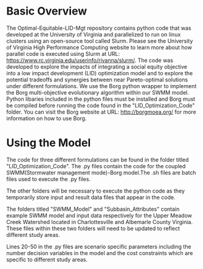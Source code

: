 # Basic Overview
The Optimal-Equitable-LID-Mgt repository contains python code that was developed at the University of Virginia and parallelized to run on linux clusters using an open-source tool called Slurm. Please see the University of Virginia High Performance Computing website to learn more about how parallel code is executed using Slurm at URL: https://www.rc.virginia.edu/userinfo/rivanna/slurm/. The code was developed to explore the impacts of integrating a social equity objective into a low impact development (LID) optimization model and to explore the potential tradeoffs and synergies between near Pareto-optimal solutions under different formulations. We use the Borg python wrapper to implement the Borg multi-objective evolutionary algorithm within our SWMM model. Python libaries included in the python files must be installed and Borg must be compiled before running the code found in the "LID_Optimization_Code" folder. You can visit the Borg website at URL: http://borgmoea.org/ for more information on how to use Borg.

 # Using the Model
 The code for three different formulations can be found in the folder titled "LID_Optimization_Code". The .py files contain the code for the coupled SWMM(Stormwater management mode)-Borg model.The .sh files are batch files used to execute the .py files.

The other folders will be necessary to execute the python code as they temporarily store input and result data files that appear in the code.

The folders titled "SWMM_Model" and "Subbasin_Attributes" contain example SWMM model and input data respectively for the Upper Meadow Creek Watershed located in Charlottesville and Albemarle County Virginia. These files within these two folders will need to be updated to reflect different study areas.

Lines 20-50 in the .py files are scenario specific parameters including the number decision variables in the model and the cost constraints which are specific to different study areas. 
 



  
